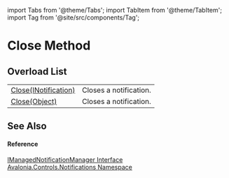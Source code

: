 import Tabs from '@theme/Tabs'; 
import TabItem from '@theme/TabItem'; 
import Tag from '@site/src/components/Tag'; 

# Close Method


## Overload List
<table>
<tr>
<td><a href="M_Avalonia_Controls_Notifications_INotificationManager_Close">Close(INotification)</a></td>
<td>Closes a notification.</td>
</tr>
<tr>
<td><a href="M_Avalonia_Controls_Notifications_IManagedNotificationManager_Close">Close(Object)</a></td>
<td>Closes a notification.</td>
</tr>
</table>

## See Also


#### Reference
<a href="T_Avalonia_Controls_Notifications_IManagedNotificationManager">IManagedNotificationManager Interface</a>  
<a href="N_Avalonia_Controls_Notifications">Avalonia.Controls.Notifications Namespace</a>  
